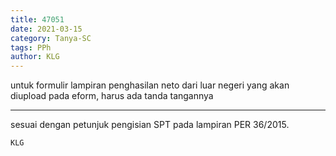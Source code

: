 ```yaml
---
title: 47051
date: 2021-03-15
category: Tanya-SC
tags: PPh
author: KLG
---
```


untuk formulir lampiran penghasilan neto dari luar negeri yang akan diupload pada eform, harus ada tanda tangannya

---

sesuai dengan petunjuk pengisian SPT pada lampiran PER 36/2015.

`KLG`

